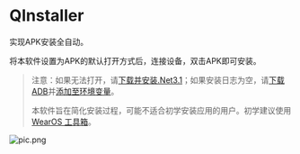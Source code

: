 # QInstaller
实现APK安装全自动。

将本软件设置为APK的默认打开方式后，连接设备，双击APK即可安装。

> 注意：如果无法打开，请[下载并安装.Net3.1](https://dotnet.microsoft.com/download/dotnet/thank-you/runtime-desktop-3.1.13-windows-x64-installer)；如果安装日志为空，请[下载ADB](https://wearbbs.cn/resources/adb.13/)并[添加至环境变量](https://wearbbs.cn/threads/win7-win10-adb.762/)。
> 
> 本软件旨在简化安装过程，可能不适合初学安装应用的用户。初学建议使用[WearOS 工具箱](https://wearbbs.cn/resources/wearos-for-windows.10/)。

![pic.png](https://wearbbs-wearmusic-1253496522.cos.ap-beijing.myqcloud.com/pic.png)
